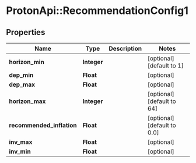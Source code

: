 # ProtonApi::RecommendationConfig1

## Properties
Name | Type | Description | Notes
------------ | ------------- | ------------- | -------------
**horizon_min** | **Integer** |  | [optional] [default to 1]
**dep_min** | **Float** |  | [optional] 
**dep_max** | **Float** |  | [optional] 
**horizon_max** | **Integer** |  | [optional] [default to 64]
**recommended_inflation** | **Float** |  | [optional] [default to 0.0]
**inv_max** | **Float** |  | [optional] 
**inv_min** | **Float** |  | [optional] 


